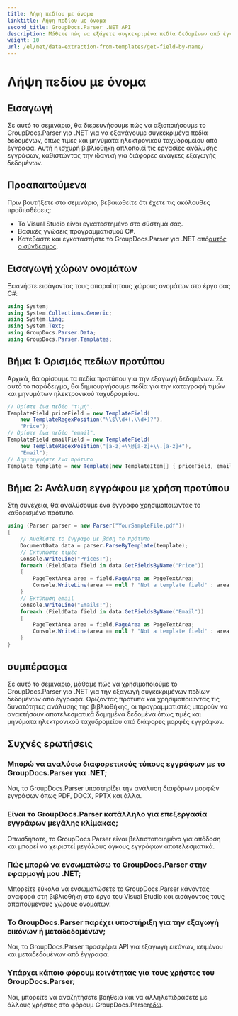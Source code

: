 ```yaml
---
title: Λήψη πεδίου με όνομα
linktitle: Λήψη πεδίου με όνομα
second_title: GroupDocs.Parser .NET API
description: Μάθετε πώς να εξάγετε συγκεκριμένα πεδία δεδομένων από έγγραφα χρησιμοποιώντας το GroupDocs.Parser για .NET. Οδηγός βήμα προς βήμα με παραδείγματα κώδικα.
weight: 10
url: /el/net/data-extraction-from-templates/get-field-by-name/
---
```


# Λήψη πεδίου με όνομα

## Εισαγωγή
Σε αυτό το σεμινάριο, θα διερευνήσουμε πώς να αξιοποιήσουμε το GroupDocs.Parser για .NET για να εξαγάγουμε συγκεκριμένα πεδία δεδομένων, όπως τιμές και μηνύματα ηλεκτρονικού ταχυδρομείου από έγγραφα. Αυτή η ισχυρή βιβλιοθήκη απλοποιεί τις εργασίες ανάλυσης εγγράφων, καθιστώντας την ιδανική για διάφορες ανάγκες εξαγωγής δεδομένων.
## Προαπαιτούμενα
Πριν βουτήξετε στο σεμινάριο, βεβαιωθείτε ότι έχετε τις ακόλουθες προϋποθέσεις:
- Το Visual Studio είναι εγκατεστημένο στο σύστημά σας.
- Βασικές γνώσεις προγραμματισμού C#.
-  Κατεβάστε και εγκαταστήστε το GroupDocs.Parser για .NET από[αυτός ο σύνδεσμος](https://releases.groupdocs.com/parser/net/).

## Εισαγωγή χώρων ονομάτων
Ξεκινήστε εισάγοντας τους απαραίτητους χώρους ονομάτων στο έργο σας C#:
```csharp
using System;
using System.Collections.Generic;
using System.Linq;
using System.Text;
using GroupDocs.Parser.Data;
using GroupDocs.Parser.Templates;
```
## Βήμα 1: Ορισμός πεδίων προτύπου
Αρχικά, θα ορίσουμε τα πεδία προτύπου για την εξαγωγή δεδομένων. Σε αυτό το παράδειγμα, θα δημιουργήσουμε πεδία για την καταγραφή τιμών και μηνυμάτων ηλεκτρονικού ταχυδρομείου.
```csharp
// Ορίστε ένα πεδίο "τιμή".
TemplateField priceField = new TemplateField(
    new TemplateRegexPosition("\\$\\d+(.\\d+)?"),
    "Price");
// Ορίστε ένα πεδίο "email".
TemplateField emailField = new TemplateField(
    new TemplateRegexPosition("[a-z]+\\@[a-z]+\\.[a-z]+"),
    "Email");
// Δημιουργήστε ένα πρότυπο
Template template = new Template(new TemplateItem[] { priceField, emailField });
```
## Βήμα 2: Ανάλυση εγγράφου με χρήση προτύπου
Στη συνέχεια, θα αναλύσουμε ένα έγγραφο χρησιμοποιώντας το καθορισμένο πρότυπο.
```csharp
using (Parser parser = new Parser("YourSampleFile.pdf"))
{
    // Αναλύστε το έγγραφο με βάση το πρότυπο
    DocumentData data = parser.ParseByTemplate(template);
    // Εκτυπώστε τιμές
    Console.WriteLine("Prices:");
    foreach (FieldData field in data.GetFieldsByName("Price"))
    {
        PageTextArea area = field.PageArea as PageTextArea;
        Console.WriteLine(area == null ? "Not a template field" : area.Text);
    }
    // Εκτύπωση email
    Console.WriteLine("Emails:");
    foreach (FieldData field in data.GetFieldsByName("Email"))
    {
        PageTextArea area = field.PageArea as PageTextArea;
        Console.WriteLine(area == null ? "Not a template field" : area.Text);
    }
}
```

## συμπέρασμα
Σε αυτό το σεμινάριο, μάθαμε πώς να χρησιμοποιούμε το GroupDocs.Parser για .NET για την εξαγωγή συγκεκριμένων πεδίων δεδομένων από έγγραφα. Ορίζοντας πρότυπα και χρησιμοποιώντας τις δυνατότητες ανάλυσης της βιβλιοθήκης, οι προγραμματιστές μπορούν να ανακτήσουν αποτελεσματικά δομημένα δεδομένα όπως τιμές και μηνύματα ηλεκτρονικού ταχυδρομείου από διάφορες μορφές εγγράφων.

## Συχνές ερωτήσεις
### Μπορώ να αναλύσω διαφορετικούς τύπους εγγράφων με το GroupDocs.Parser για .NET;
Ναι, το GroupDocs.Parser υποστηρίζει την ανάλυση διαφόρων μορφών εγγράφων όπως PDF, DOCX, PPTX και άλλα.
### Είναι το GroupDocs.Parser κατάλληλο για επεξεργασία εγγράφων μεγάλης κλίμακας;
Οπωσδήποτε, το GroupDocs.Parser είναι βελτιστοποιημένο για απόδοση και μπορεί να χειριστεί μεγάλους όγκους εγγράφων αποτελεσματικά.
### Πώς μπορώ να ενσωματώσω το GroupDocs.Parser στην εφαρμογή μου .NET;
Μπορείτε εύκολα να ενσωματώσετε το GroupDocs.Parser κάνοντας αναφορά στη βιβλιοθήκη στο έργο του Visual Studio και εισάγοντας τους απαιτούμενους χώρους ονομάτων.
### Το GroupDocs.Parser παρέχει υποστήριξη για την εξαγωγή εικόνων ή μεταδεδομένων;
Ναι, το GroupDocs.Parser προσφέρει API για εξαγωγή εικόνων, κειμένου και μεταδεδομένων από έγγραφα.
### Υπάρχει κάποιο φόρουμ κοινότητας για τους χρήστες του GroupDocs.Parser;
 Ναι, μπορείτε να αναζητήσετε βοήθεια και να αλληλεπιδράσετε με άλλους χρήστες στο φόρουμ GroupDocs.Parser[εδώ](https://forum.groupdocs.com/c/parser/17).